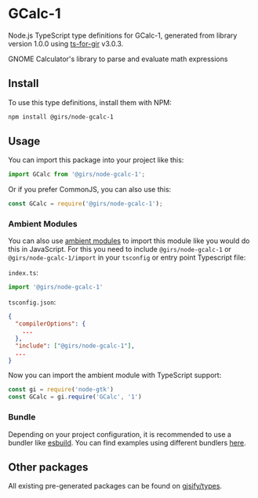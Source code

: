 
# GCalc-1

Node.js TypeScript type definitions for GCalc-1, generated from library version 1.0.0 using [ts-for-gir](https://github.com/gjsify/ts-for-gir) v3.0.3.

GNOME Calculator's library to parse and evaluate math expressions

## Install

To use this type definitions, install them with NPM:
```bash
npm install @girs/node-gcalc-1
```

## Usage

You can import this package into your project like this:
```ts
import GCalc from '@girs/node-gcalc-1';
```

Or if you prefer CommonJS, you can also use this:
```ts
const GCalc = require('@girs/node-gcalc-1');
```

### Ambient Modules

You can also use [ambient modules](https://github.com/gjsify/ts-for-gir/tree/main/packages/cli#ambient-modules) to import this module like you would do this in JavaScript.
For this you need to include `@girs/node-gcalc-1` or `@girs/node-gcalc-1/import` in your `tsconfig` or entry point Typescript file:

`index.ts`:
```ts
import '@girs/node-gcalc-1'
```

`tsconfig.json`:
```json
{
  "compilerOptions": {
    ...
  },
  "include": ["@girs/node-gcalc-1"],
  ...
}
```

Now you can import the ambient module with TypeScript support: 

```ts
const gi = require('node-gtk')
const GCalc = gi.require('GCalc', '1')
```


### Bundle

Depending on your project configuration, it is recommended to use a bundler like [esbuild](https://esbuild.github.io/). You can find examples using different bundlers [here](https://github.com/gjsify/ts-for-gir/tree/main/examples).

## Other packages

All existing pre-generated packages can be found on [gjsify/types](https://github.com/gjsify/types).

